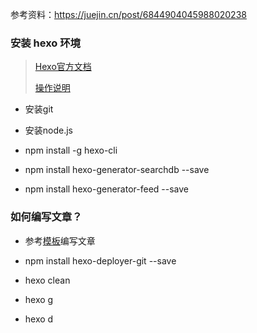 参考资料：https://juejin.cn/post/6844904045988020238

### 安装 hexo 环境

> [Hexo官方文档](https://hexo.io/zh-cn/docs/)
>
> [操作说明](https://shen-yu.gitee.io/2019/ayer/)

- 安装git

- 安装node.js

- npm install -g hexo-cli

- npm install hexo-generator-searchdb --save

- npm install hexo-generator-feed --save


### 如何编写文章？

- 参考[模板](./source/_posts/my-first-blog.md)编写文章

- npm install hexo-deployer-git --save

- hexo clean

- hexo g

- hexo d
